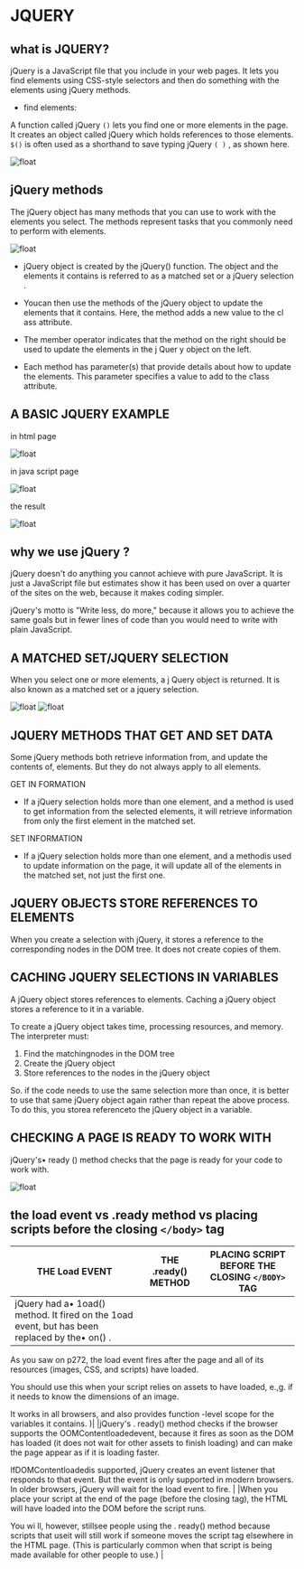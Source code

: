 # JQUERY

## what is JQUERY?
jQuery is a JavaScript file that you include in your web pages. 
It lets you find elements using CSS-style selectors and then do something with the elements using jQuery methods.

* find elements:

A function called jQuery ``()`` lets you find one or more elements in the page.  It creates an object called jQuery which holds references to those elements.
 ``$()`` is often used as a shorthand to 
save typing jQuery ``( )``  , as shown here.

![float](img/class-02/jQuery-select.jpg)

## jQuery methods

The jQuery object has many methods that you can use to work with the elements you select. The methods represent tasks that you commonly need to perform with elements.

![float](img/class-02/jQuery-methods.jpg)


- jQuery object is created by the jQuery() function. The object and the elements it contains 
is referred to as a matched set or a jQuery selection .

- Youcan then use the methods of the jQuery object to update the elements that it contains. Here, the 
method adds a new value to the cl ass attribute.


- The member operator indicates that the method on the right should be used to update the elements in 
the j Quer y object on the left.

- Each method has parameter(s) that provide details about how to update the elements. This parameter 
specifies a value to add to the c1ass attribute.


## A BASIC JQUERY EXAMPLE

in html page 

![float](img/class-02/jQuery-html.jpg)

in java script page

![float](img/class-02/jQuery-java.jpg)

the result 

![float](img/class-02/jQuery-result.jpg)


## why we use jQuery ?

jQuery doesn't do anything you cannot achieve with pure JavaScript.
It is just a JavaScript file but estimates show it has been used on over a
quarter of the sites on the web, because it makes coding simpler.

jQuery's motto is "Write less, do more," because it allows you to achieve
the same goals but in fewer lines of code than you would need to write
with plain JavaScript.

## A MATCHED SET/JQUERY SELECTION

When you select one or more elements, a j Query object is returned.
It is also known as a matched set or a jquery selection.

![float](img/class-02/jQuey-2select.jpg)  ![float](img/class-02/jQuery-multiSelect.jpg)


## JQUERY METHODS  THAT GET AND  SET DATA


Some jQuery methods both retrieve information from, and update the contents of, elements.  But they 
do not always apply to all elements.

GET IN FORMATION

* If a jQuery selection holds more than one element, and a method is used to get information from the 
selected elements, it will retrieve information from only the first element in the matched set.


SET INFORMATION

* If a jQuery selection holds more than one element, and a methodis used to update information on
the page, it will update all of the elements in the
matched set, not just the first one.

## JQUERY OBJECTS STORE REFERENCES  TO ELEMENTS

When you create a selection with jQuery, it stores a reference to the corresponding nodes in the 
DOM tree. It does not create copies of them.


## CACHING JQUERY SELECTIONS IN VARIABLES

A jQuery object stores references to elements.
Caching a jQuery object stores a reference to it in a variable.


To create a jQuery object takes time, processing resources, and memory. The interpreter must:

1. Find the matchingnodes in the DOM tree
2. Create the jQuery object
3. Store references to the nodes in the jQuery object

So. if the  code needs to use the same selection more than once, it is better to use that same 
jQuery object again rather than repeat the above process. To do this, you storea referenceto the 
jQuery object in a variable.


## CHECKING  A PAGE IS READY  TO WORK WITH

jQuery's•  ready () method checks that the page is ready for your code to work with.

![float](img/class-02/jQuery-ready.jpg)


## the load event vs .ready method vs placing scripts before the closing ``</body>`` tag

|THE Load EVENT|THE .ready() METHOD|PLACING SCRIPT BEFORE THE CLOSING ``</BODY>`` TAG|
| ----------- | ----------- | ----------- |       
|jQuery had a•  1oad()  method. It fired on the 1oad event, but has been replaced by the•  on() .
As you saw on p272, the load
event fires after the page and all of its resources (images, CSS, and scripts) have loaded.

You should use this when your script relies on assets to have loaded, e.,g.  if it needs to know 
the dimensions of an image.

It works in all browsers, and also provides function -level scope  for the variables it contains.
)|
|jQuery's . ready() method checks if the browser supports the OOMContentloadedevent, because it 
fires as soon as the DOM has loaded (it does not wait for other assets to finish loading) and can 
make the page appear as if it is loading faster.

lfDOMContentloadedis supported, jQuery creates an event listener that responds to that event. But 
the event is only supported in modern browsers. In older browsers, jQuery will wait for the load 
event to fire.
|
|When you place your script at the end of the page (before the closing</body> tag), the HTML will 
have loaded into the DOM before the script runs.

You wi ll, however, stillsee people using the . ready() method because scripts that useit will 
still work if someone moves the script tag elsewhere in the HTML page. (This is particularly common 
when that script is being made available for other people to use.)
|
